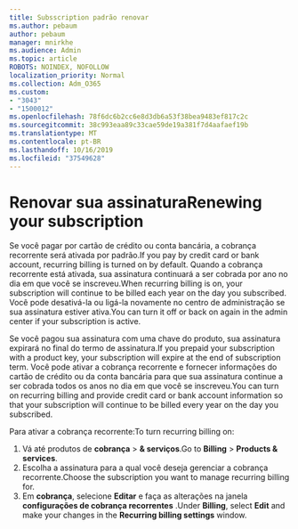 ```yaml
---
title: Subsscription padrão renovar
ms.author: pebaum
author: pebaum
manager: mnirkhe
ms.audience: Admin
ms.topic: article
ROBOTS: NOINDEX, NOFOLLOW
localization_priority: Normal
ms.collection: Adm_O365
ms.custom:
- "3043"
- "1500012"
ms.openlocfilehash: 78f6dc6b2cc6e8d3db6a53f38bea9483ef817c2c
ms.sourcegitcommit: 38c993eaa89c33cae59de19a381f7d4aafaef19b
ms.translationtype: MT
ms.contentlocale: pt-BR
ms.lasthandoff: 10/16/2019
ms.locfileid: "37549628"
---
```

# <a name="renewing-your-subscription"></a><span data-ttu-id="e78f7-102">Renovar sua assinatura</span><span class="sxs-lookup"><span data-stu-id="e78f7-102">Renewing your subscription</span></span>

<span data-ttu-id="e78f7-103">Se você pagar por cartão de crédito ou conta bancária, a cobrança recorrente será ativada por padrão.</span><span class="sxs-lookup"><span data-stu-id="e78f7-103">If you pay by credit card or bank account, recurring billing is turned on by default.</span></span> <span data-ttu-id="e78f7-104">Quando a cobrança recorrente está ativada, sua assinatura continuará a ser cobrada por ano no dia em que você se inscreveu.</span><span class="sxs-lookup"><span data-stu-id="e78f7-104">When recurring billing is on, your subscription will continue to be billed each year on the day you subscribed.</span></span> <span data-ttu-id="e78f7-105">Você pode desativá-la ou ligá-la novamente no centro de administração se sua assinatura estiver ativa.</span><span class="sxs-lookup"><span data-stu-id="e78f7-105">You can turn it off or back on again in the admin center if your subscription is active.</span></span>

<span data-ttu-id="e78f7-106">Se você pagou sua assinatura com uma chave do produto, sua assinatura expirará no final do termo de assinatura.</span><span class="sxs-lookup"><span data-stu-id="e78f7-106">If you prepaid your subscription with a product key, your subscription will expire at the end of subscription term.</span></span> <span data-ttu-id="e78f7-107">Você pode ativar a cobrança recorrente e fornecer informações do cartão de crédito ou da conta bancária para que sua assinatura continue a ser cobrada todos os anos no dia em que você se inscreveu.</span><span class="sxs-lookup"><span data-stu-id="e78f7-107">You can turn on recurring billing and provide credit card or bank account information so that your subscription will continue to be billed every year on the day you subscribed.</span></span>

<span data-ttu-id="e78f7-108">Para ativar a cobrança recorrente:</span><span class="sxs-lookup"><span data-stu-id="e78f7-108">To turn recurring billing on:</span></span> 

1. <span data-ttu-id="e78f7-109">Vá até produtos de **cobrança** > **& serviços**.</span><span class="sxs-lookup"><span data-stu-id="e78f7-109">Go to **Billing** > **Products & services**.</span></span>
2. <span data-ttu-id="e78f7-110">Escolha a assinatura para a qual você deseja gerenciar a cobrança recorrente.</span><span class="sxs-lookup"><span data-stu-id="e78f7-110">Choose the subscription you want to manage recurring billing for.</span></span>
3. <span data-ttu-id="e78f7-111">Em **cobrança**, selecione **Editar** e faça as alterações na janela **configurações de cobrança recorrentes** .</span><span class="sxs-lookup"><span data-stu-id="e78f7-111">Under **Billing**, select **Edit** and make your changes in the **Recurring billing settings** window.</span></span> 